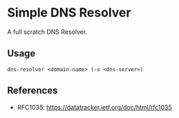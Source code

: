 # Simple DNS Resolver

A full scratch DNS Resolver.

## Usage

```
dns-resolver <domain-name> (-s <dns-server>)
```

## References

- RFC1035: https://datatracker.ietf.org/doc/html/rfc1035

